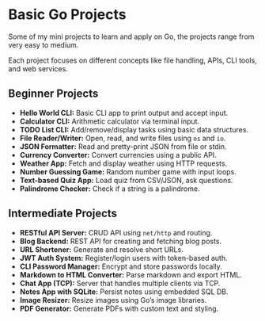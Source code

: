 # Basic Go Projects

Some of my mini projects to learn and apply on Go, the projects range from very easy to medium.

Each project focuses on different concepts like file handling, APIs, CLI tools, and web services.


## Beginner Projects

- **Hello World CLI:** Basic CLI app to print output and accept input.  
- **Calculator CLI:** Arithmetic calculator via terminal input.  
- **TODO List CLI:** Add/remove/display tasks using basic data structures.  
- **File Reader/Writer:** Open, read, and write files using `os` and `io`.  
- **JSON Formatter:** Read and pretty-print JSON from file or stdin.  
- **Currency Converter:** Convert currencies using a public API.  
- **Weather App:** Fetch and display weather using HTTP requests.  
- **Number Guessing Game:** Random number game with input loops.  
- **Text-based Quiz App:** Load quiz from CSV/JSON, ask questions.  
- **Palindrome Checker:** Check if a string is a palindrome.  


## Intermediate Projects

- **RESTful API Server:** CRUD API using `net/http` and routing.  
- **Blog Backend:** REST API for creating and fetching blog posts.  
- **URL Shortener:** Generate and resolve short URLs.  
- **JWT Auth System:** Register/login users with token-based auth.  
- **CLI Password Manager:** Encrypt and store passwords locally.  
- **Markdown to HTML Converter:** Parse markdown and export HTML.  
- **Chat App (TCP):** Server that handles multiple clients via TCP.  
- **Notes App with SQLite:** Persist notes using embedded SQL DB.  
- **Image Resizer:** Resize images using Go’s image libraries.  
- **PDF Generator:** Generate PDFs with custom text and styling.  

